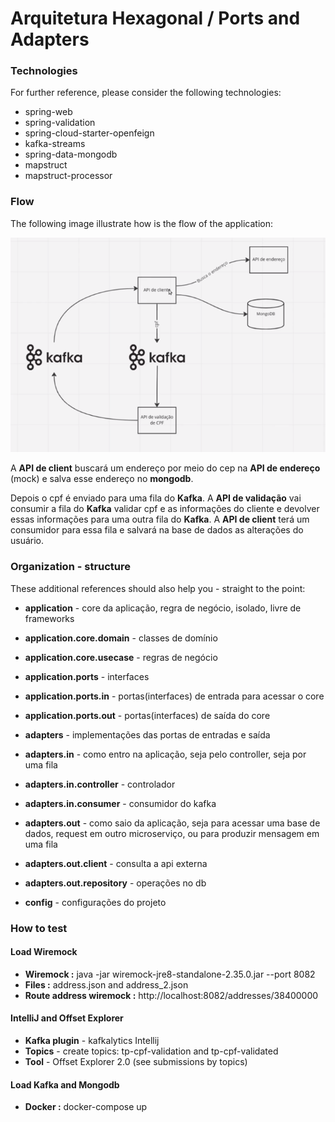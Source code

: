 # Arquitetura Hexagonal / Ports and Adapters

### Technologies
For further reference, please consider the following technologies:

* spring-web
* spring-validation
* spring-cloud-starter-openfeign
* kafka-streams
* spring-data-mongodb
* mapstruct
* mapstruct-processor

### Flow
The following image illustrate how is the flow of the application:

![Flow Application](flow.png)

A **API de client** buscará um endereço por meio do cep na **API de endereço** (mock) e salva esse endereço no **mongodb**.

Depois o cpf é enviado para uma fila do **Kafka**. A **API de validação** vai consumir a fila do **Kafka** validar cpf e as 
informações do cliente e devolver essas informações para uma outra fila do **Kafka**. A **API de client** terá um consumidor para
essa fila e salvará na base de dados as alterações do usuário.

### Organization - structure
These additional references should also help you - straight to the point:

* **application** - core da aplicação, regra de negócio, isolado, livre de frameworks
* **application.core.domain** - classes de domínio
* **application.core.usecase** - regras de negócio
* **application.ports** - interfaces
* **application.ports.in** - portas(interfaces) de entrada para acessar o core
* **application.ports.out** - portas(interfaces) de saída do core


* **adapters** - implementações das portas de entradas e saída
* **adapters.in** - como entro na aplicação, seja pelo controller, seja por uma fila
* **adapters.in.controller** - controlador
* **adapters.in.consumer** - consumidor do kafka
* **adapters.out** - como saio da aplicação, seja para acessar uma base de dados, request em outro microserviço, ou para produzir mensagem em uma fila
* **adapters.out.client** - consulta a api externa
* **adapters.out.repository** - operações no db


* **config** - configurações do projeto 

### How to test

#### Load Wiremock
* **Wiremock :** java -jar wiremock-jre8-standalone-2.35.0.jar --port 8082
* **Files :** address.json and address_2.json
* **Route address wiremock :** http://localhost:8082/addresses/38400000

#### IntelliJ and Offset Explorer
* **Kafka plugin** - kafkalytics Intellij
* **Topics** - create topics: tp-cpf-validation and tp-cpf-validated
* **Tool** - Offset Explorer 2.0 (see submissions by topics)

#### Load Kafka and Mongodb
* **Docker :** docker-compose up